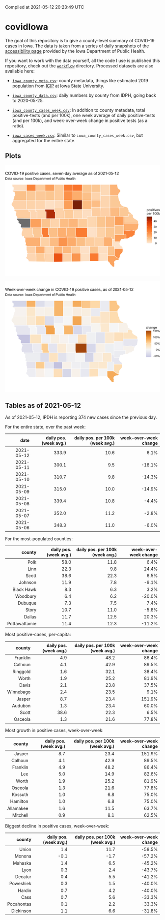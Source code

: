 Compiled at 2021-05-12 20:23:49 UTC

<!-- README.md is generated from README.Rmd. Please edit that file -->

# covidIowa

<!-- badges: start -->

<!-- badges: end -->

The goal of this repository is to give a county-level summary of
COVID-19 cases in Iowa. The data is taken from a series of daily
snapshots of the [accessibility
page](https://coronavirus.iowa.gov/pages/access) provided by the Iowa
Department of Public Health.

If you want to work with the data yourself, all the code I use is
published this repository, check out the [`workflow`](workflow)
directory. Processed datasets are also available here:

  - [`iowa_county_meta.csv`](https://raw.githubusercontent.com/ijlyttle/covidIowa/master/workflow/data/99-publish/iowa_county_meta.csv):
    county metadata, things like estimated 2019 population from
    [ICIP](https://www.icip.iastate.edu/tables/population/counties-estimates)
    at Iowa State University.

  - [`iowa_county_data.csv`](https://raw.githubusercontent.com/ijlyttle/covidIowa/master/workflow/data/99-publish/iowa_county_data.csv):
    daily numbers by county from IDPH, going back to 2020-05-25.

  - [`iowa_county_cases_week.csv`](https://raw.githubusercontent.com/ijlyttle/covidIowa/master/workflow/data/99-publish/iowa_county_data.csv):
    In addition to county metadata, total positive-tests (and per 100k),
    one week average of daily positive-tests (and per 100k), and
    week-over-week change in positive tests (as a ratio).

  - [`iowa_cases_week.csv`](https://raw.githubusercontent.com/ijlyttle/covidIowa/master/workflow/data/99-publish/iowa_cases_week.csv):
    Similar to `iowa_county_cases_week.csv`, but aggregated for the
    entire state.

## Plots

![](workflow/data/99-publish/iowa_cases.png)

![](workflow/data/99-publish/iowa_change.png)

## Tables as of 2021-05-12

As of 2021-05-12, IPDH is reporting 374 new cases since the previous
day.

For the entire state, over the past week:

|       date | daily pos. (week avg.) | daily pos. per 100k (week avg.) | week-over-week change |
| ---------: | ---------------------: | ------------------------------: | --------------------: |
| 2021-05-12 |                  333.9 |                            10.6 |                  6.1% |
| 2021-05-11 |                  300.1 |                             9.5 |               \-18.1% |
| 2021-05-10 |                  310.7 |                             9.8 |               \-14.3% |
| 2021-05-09 |                  315.0 |                            10.0 |               \-14.9% |
| 2021-05-08 |                  339.4 |                            10.8 |                \-4.4% |
| 2021-05-07 |                  352.0 |                            11.2 |                \-2.8% |
| 2021-05-06 |                  348.3 |                            11.0 |                \-6.0% |

For the most-populated counties:

|        county | daily pos. (week avg.) | daily pos. per 100k (week avg.) | week-over-week change |
| ------------: | ---------------------: | ------------------------------: | --------------------: |
|          Polk |                   58.0 |                            11.8 |                  6.4% |
|          Linn |                   22.3 |                             9.8 |                 24.4% |
|         Scott |                   38.6 |                            22.3 |                  6.5% |
|       Johnson |                   11.9 |                             7.8 |                \-9.1% |
|    Black Hawk |                    8.3 |                             6.3 |                  3.2% |
|      Woodbury |                    6.4 |                             6.2 |               \-20.0% |
|       Dubuque |                    7.3 |                             7.5 |                  7.4% |
|         Story |                   10.7 |                            11.0 |                \-5.8% |
|        Dallas |                   11.7 |                            12.5 |                 20.3% |
| Pottawattamie |                   11.4 |                            12.3 |               \-11.2% |

Most positive-cases, per-capita:

|    county | daily pos. (week avg.) | daily pos. per 100k (week avg.) | week-over-week change |
| --------: | ---------------------: | ------------------------------: | --------------------: |
|  Franklin |                    4.9 |                            48.2 |                 86.4% |
|   Calhoun |                    4.1 |                            42.9 |                 89.5% |
|  Ringgold |                    1.6 |                            32.1 |                 38.4% |
|     Worth |                    1.9 |                            25.2 |                 81.9% |
|     Davis |                    2.1 |                            23.8 |                 37.5% |
| Winnebago |                    2.4 |                            23.5 |                  9.1% |
|    Jasper |                    8.7 |                            23.4 |                151.9% |
|   Audubon |                    1.3 |                            23.4 |                 60.0% |
|     Scott |                   38.6 |                            22.3 |                  6.5% |
|   Osceola |                    1.3 |                            21.6 |                 77.8% |

Most growth in positive cases, week-over-week:

|    county | daily pos. (week avg.) | daily pos. per 100k (week avg.) | week-over-week change |
| --------: | ---------------------: | ------------------------------: | --------------------: |
|    Jasper |                    8.7 |                            23.4 |                151.9% |
|   Calhoun |                    4.1 |                            42.9 |                 89.5% |
|  Franklin |                    4.9 |                            48.2 |                 86.4% |
|       Lee |                    5.0 |                            14.9 |                 82.6% |
|     Worth |                    1.9 |                            25.2 |                 81.9% |
|   Osceola |                    1.3 |                            21.6 |                 77.8% |
|   Kossuth |                    1.0 |                             6.8 |                 75.0% |
|  Hamilton |                    1.0 |                             6.8 |                 75.0% |
| Allamakee |                    1.6 |                            11.5 |                 63.7% |
|  Mitchell |                    0.9 |                             8.1 |                 62.5% |

Biggest decline in positive cases, week-over-week:

|     county | daily pos. (week avg.) | daily pos. per 100k (week avg.) | week-over-week change |
| ---------: | ---------------------: | ------------------------------: | --------------------: |
|      Union |                    1.4 |                            11.7 |               \-58.5% |
|     Monona |                  \-0.1 |                           \-1.7 |               \-57.2% |
|    Mahaska |                    1.4 |                             6.5 |               \-45.2% |
|       Lyon |                    0.3 |                             2.4 |               \-43.7% |
|    Decatur |                    0.4 |                             5.5 |               \-41.2% |
|  Poweshiek |                    0.3 |                             1.5 |               \-40.0% |
|     Hardin |                    0.7 |                             4.2 |               \-40.0% |
|       Cass |                    0.7 |                             5.6 |               \-33.3% |
| Pocahontas |                    0.1 |                             2.2 |               \-33.3% |
|  Dickinson |                    1.1 |                             6.6 |               \-31.8% |
